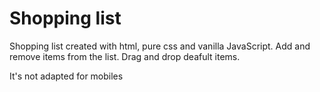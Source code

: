 # Shopping list

Shopping list created with html, pure css and vanilla JavaScript.
Add and remove items from the list.
Drag and drop deafult items.

It's not adapted for mobiles

